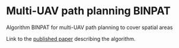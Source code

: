 # Multi-UAV path planning BINPAT

Algorithm BINPAT for multi-UAV path planning to cover spatial areas 

Link to the [published paper](https://www.mdpi.com/1424-8220/22/6/2297/htm) describing the algorithm.
